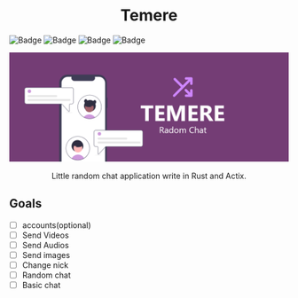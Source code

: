 <h1 align="center"> Temere </h1>

![Badge](https://img.shields.io/github/issues/Allizzo/Temere?style=for-the-badge&logo=appveyor)
![Badge](https://img.shields.io/github/forks/Allizzo/Temere?style=for-the-badge&logo=appveyor)
![Badge](https://img.shields.io/github/stars/Allizzo/Temere?style=for-the-badge&logo=appveyor)
![Badge](https://img.shields.io/github/license/Allizzo/Temere?style=for-the-badge&logo=appveyor)


![Temere](./images/img-01.png)

<p align="center"> Little random chat application write in Rust and Actix. </p>

## Goals
- [ ] accounts(optional)
- [ ] Send Videos
- [ ] Send Audios
- [ ] Send images
- [ ] Change nick
- [ ] Random chat
- [ ] Basic chat